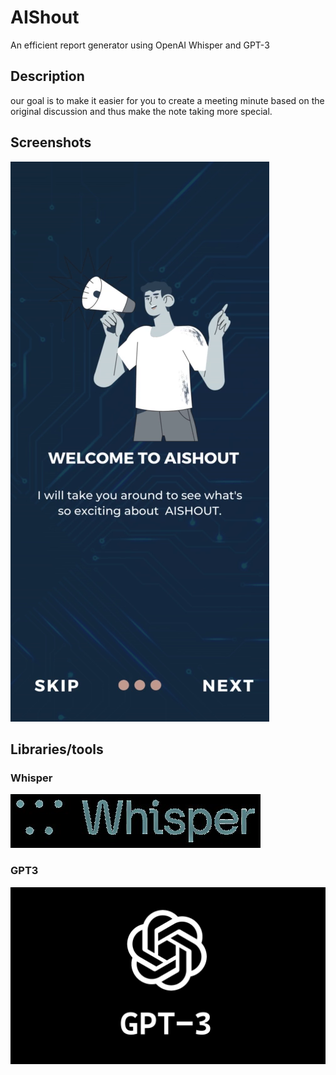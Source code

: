 # AIShout
An efficient report generator using OpenAI Whisper and GPT-3 

## Description
our goal is to make it easier for you to create a meeting minute based on the original discussion and thus make the note taking more special. 

## Screenshots

![](images/1.png)

## Libraries/tools

### Whisper
![](images/whisper.jpg)
### GPT3
![](images/cover7.jpg)
